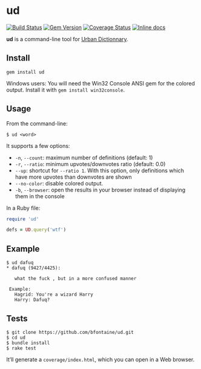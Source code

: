 # ud

[![Build Status](https://img.shields.io/travis/bfontaine/ud.svg)](https://travis-ci.org/bfontaine/ud)
[![Gem Version](https://img.shields.io/gem/v/ud.png)](http://badge.fury.io/rb/ud)
[![Coverage Status](https://img.shields.io/coveralls/bfontaine/ud.svg)](https://coveralls.io/r/bfontaine/ud)
[![Inline docs](http://inch-ci.org/github/bfontaine/ud.svg)](http://inch-ci.org/github/bfontaine/ud)

**ud** is a command-line tool for [Urban Dictionnary][urban-dic].

[urban-dic]: http://www.urbandictionary.com

## Install

```
gem install ud
```

Windows users: You will need the Win32 Console ANSI gem for the colored output.
Install it with `gem install win32console`.

## Usage

From the command-line:

```
$ ud <word>
```

It supports a few options:

- `-n`, `--count`: maximum number of definitions (default: 1)
- `-r`, `--ratio`: minimum upvotes/downvotes ratio (default: 0.0)
- `--up`: shortcut for `--ratio 1`. With this option, only definitions which
  have more upvotes than downvotes are shown
- `--no-color`: disable colored output.
- `-b`, `--browser`: open the results in your browser instead of displaying
  them in the console

In a Ruby file:

```ruby
require 'ud'

defs = UD.query('wtf')
```

## Example

```
$ ud dafuq
* dafuq (9427/4425):

   what the fuck , but in a more confused manner

 Example:
   Hagrid: You're a wizard Harry
   Harry: Dafuq?
```

## Tests

```
$ git clone https://github.com/bfontaine/ud.git
$ cd ud
$ bundle install
$ rake test
```

It’ll generate a `coverage/index.html`, which you can open in a Web browser.
